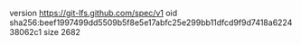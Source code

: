 version https://git-lfs.github.com/spec/v1
oid sha256:beef1997499dd5509b5f8e5e17abfc25e299bb11dfcd9f9d7418a622438062c1
size 2682
